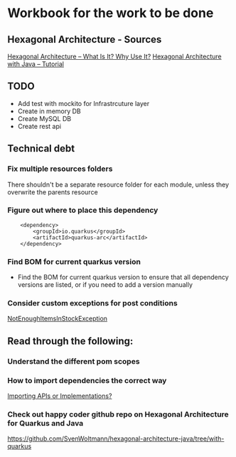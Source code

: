 # Workbook for the work to be done

## Hexagonal Architecture - Sources

[Hexagonal Architecture – What Is It? Why Use It?](https://www.happycoders.eu/software-craftsmanship/hexagonal-architecture/)
[Hexagonal Architecture with Java – Tutorial](https://www.happycoders.eu/software-craftsmanship/hexagonal-architecture-java/)

## TODO

- Add test with mockito for Infrastrcuture layer
- Create in memory DB
- Create MySQL DB
- Create rest api

## Technical debt

### Fix multiple resources folders

There shouldn't be a separate resource folder for each module, unless they overwrite the parents resource

### Figure out where to place this dependency

        <dependency>
            <groupId>io.quarkus</groupId>
            <artifactId>quarkus-arc</artifactId>
        </dependency>

### Find BOM for current quarkus version

- Find the BOM for current quarkus version to ensure that all dependency versions are listed, or if you need to add a
  version manually

### Consider custom exceptions for post conditions

[NotEnoughItemsInStockException](https://www.happycoders.eu/software-craftsmanship/hexagonal-architecture-java/#:~:text=in%20service%20classes.-,NotEnoughItemsInStockException,-The%20increaseQuantityBy(%E2%80%A6))

## Read through the following:

### Understand the different pom scopes

### How to import dependencies the correct way

[Importing APIs or Implementations?](https://www.happycoders.eu/software-craftsmanship/hexagonal-architecture-quarkus/#:~:text=Importing%20APIs%20or%20Implementations%3F)

### Check out happy coder github repo on Hexagonal Architecture for Quarkus and Java

https://github.com/SvenWoltmann/hexagonal-architecture-java/tree/with-quarkus